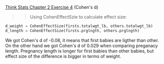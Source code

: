 [Think Stats Chapter 2 Exercise 4](http://greenteapress.com/thinkstats2/html/thinkstats2003.html#toc24) (Cohen's d)

>> Using CohenEffectSzie to calculate effect size: 
                                   
```python             
d_weight = CohenEffectSize(firsts.totalwgt_lb, others.totalwgt_lb)
d_length = CohenEffectSize(firsts.prglngth, others.prglngth)
```

We got Cohen's d of -0.08, it means that first babies are ligther than other. On the other hand we got Cohen's d of 0.029 when comparing preganacy length. Pregnancy length is longer for first babies than other babies, but effect size of the difference is bigger in terms of weight.
                                   
                                   
